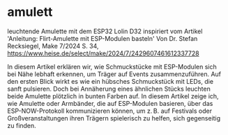 # amulett
leuchtende Amulette mit dem ESP32 Lolin D32 inspiriert vom Artikel 'Anleitung: Flirt-Amulette mit ESP-Modulen basteln'
Von Dr. Stefan Recksiegel, Make 7/2024 S. 34, https://www.heise.de/select/make/2024/7/2429607461612337728 

In diesem Artikel erklären wir, wie Schmuckstücke mit ESP-Modulen sich bei Nähe lebhaft erkennen, um Träger auf Events zusammenzuführen. 
Auf den ersten Blick wirkt es wie ein hübsches Schmuckstück mit LEDs, die sanft pulsieren. Doch bei Annäherung eines ähnlichen Stücks leuchten beide Amulette plötzlich in bunten Farben auf. In diesem Artikel zeige ich, wie Amulette oder Armbänder, die auf ESP-Modulen basieren, über das ESP-NOW-Protokoll kommunizieren können, um z. B. auf Festivals oder Großveranstaltungen ihren Trägern spielerisch zu helfen, sich gegenseitig zu finden. 
